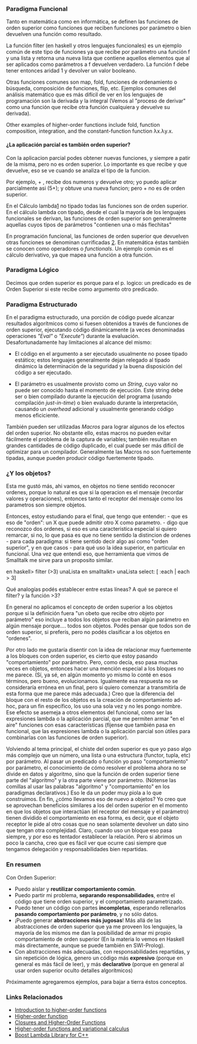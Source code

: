 ### Paradigma Funcional

Tanto en matemática como en informática, se definen las funciones de orden superior como funciones que reciben funciones por parámetro o bien devuelven una función como resultado.

La función filter (en haskell y otros lenguajes funcionales) es un ejemplo común de este tipo de funciones ya que recibe por parámetro una función f y una lista y retorna una nueva lista que contiene aquellos elementos que al ser aplicados como parámetros a f devuelven verdadero. La función f debe tener entonces aridad 1 y devolver un valor booleano.

Otras funciones comunes son map, fold, funciones de ordenamiento o búsqueda, composición de funciones, flip, etc. Ejemplos comunes del análisis matemático que es más difícil de ver en los lenguajes de programación son la derivada y la integral (Vemos al "proceso de derivar" como una función que recibe otra función cualquiera y devuelve su derivada).

Other examples of higher-order functions include fold, function composition, integration, and the constant-function function λx.λy.x.

#### ¿La aplicación parcial es también orden superior?

Con la aplicacion parcial podes obtener nuevas funciones, y siempre a patir de la misma, pero no es orden superior. Lo importante es que recibe y que devuelve, eso se ve cuando se analiza el tipo de la funcion.

Por ejemplo, + , recibe dos numeros y devuelve otro; yo puedo aplicar parcialmente asi (5+); y obtuve una nueva funcion; pero + no es de orden superior.

En el Cálculo lambda[1](http://es.wikipedia.org/wiki/C%C3%A1lculo_lambda) no tipado todas las funciones son de orden superior. En el cálculo lambda con tipado, desde el cual la mayoría de los lenguajes funcionales se derivan, las funciones de orden superior son generalmente aquellas cuyos tipos de parámetros "contienen una o más flechitas"

En programación funcional, las funciones de orden superior que devuelven otras funciones se denominan currificadas [2](http://es.wikipedia.org/wiki/Currificaci%C3%B3n). En matemática éstas también se conocen como operadores o *functionals*. Un ejemplo común es el cálculo derivativo, ya que mapea una función a otra función.

### Paradigma Lógico

Decimos que orden superior es porque para el p. logico: un predicado es de Orden Superior si este recibe como argumento otro predicado.

### Paradigma Estructurado

En el paradigma estructurado, una porción de código puede alcanzar resultados algorítmicos como si fuesen obtenidos a través de funciones de orden superior, ejecutando código dinámicamente (a veces denominadas operaciones *"Eval"* o *"Execute"*) durante la evaluación. Desafortunadamente hay limitaciones al alcance del mismo:

-   El código en el argumento a ser ejecutado usualmente no posee tipado estático; estos lenguajes generalmente dejan relegado al tipado dinámico la determinación de la seguridad y la buena disposición del código a ser ejecutado.

<!-- -->

-   El parámetro es usualmente provisto como un *String*, cuyo valor no puede ser conocido hasta el momento de ejecución. Este string debe ser o bien compilado durante la ejecución del programa (usando compilación *just-in-time*) o bien evaluado durante la interpretación, causando un *overhead* adicional y usualmente generando código menos eficiciente.

También pueden ser utilizadas *Macros* para lograr algunos de los efectos del orden superior. No obstante ello, estas macros no pueden evitar fácilmente el problema de la captura de variables; también resultan en grandes cantidades de código duplicado, el cual puede ser más difícil de optimizar para un compilador. Generalmente las Macros no son fuertemente tipadas, aunque pueden producir código fuertemente tipado.

### ¿Y los objetos?

Esta me gustó más, ahi vamos, en objetos no tiene sentido reconocer ordenes, porque lo natural es que si la operacion es el mensaje (recordar valores y operaciones), entonces tanto el receptor del mensaje como los parametros son siempre objetos.

Entonces, estoy estudiando para el final, que tengo que entender: - que es eso de "orden": un X que puede admitir otro X como parametro. - digo que reconozco dos ordenes, si eso es una caracteristica especial si quiero remarcar, si no, lo que pasa es que no tiene sentido la distincion de ordenes - para cada paradigma: si tiene sentido decir algo asi como "orden superior", y en que casos - para qué uso la idea superior, en particular en funcional. Una vez que entendi eso, que herramienta que vimos de Smalltalk me sirve para un proposito similar.

en haskell&gt; filter (&gt;3) unaLista en smalltalkt&gt; unaLista select: \[ :each | each &gt; 3\]

Qué analogías podés establecer entre estas líneas? A qué se parece el filter? y la función &gt;3?

En general no aplicamos el concepto de orden superior a los objetos porque si la definición fuera "un obeto que recibe otro objeto por parámetro" eso incluye a todos los objetos que reciban algún parámetro en algún mensaje porque.... todos son objetos. Podés pensar que todos son de orden superior, si preferís, pero no podés clasificar a los objetos en "ordenes".

Por otro lado me gustaría disentir con la idea de relacionar muy fuertemente a los bloques con orden superior, es cierto que estoy pasando "comportamiento" por parámetro. Pero, como decía, eso pasa muchas veces en objetos, entonces hacer una mención especial a los bloques no me parece. (Sí, ya sé, en algún momento yo mismo lo conté en esos términos, pero bueno, evolucionamos. Igualmente esa respuesta no se consideraría errónea en un final, pero sí quiero comenzar a transmitirla de esta forma que me parece más adecuada.) Creo que la diferencia del bloque con el resto de los objetos es la creación de comportamiento ad-hoc, para un fin específico, los uso una sola vez y no les pongo nombre. Ese efecto se asemeja a otros elementos del funcional, como ser las expresiones lambda o la aplicación parcial, que me permiten armar "en el aire" funciones con esas características (fíjense que también pasa en funcional, que las expresiones lambda o la aplicación parcial son útiles para combinarlas con las funciones de orden superior).

Volviendo al tema principal, el chiste del orden superior es que yo paso algo más complejo que un número, una lista o una estructura (functor, tupla, etc) por parámetro. Al pasar un predicado o función yo paso "comportamiento" por parámetro, el conocimiento de cómo resolver el problema ahora no se divide en datos y algoritmo, sino que la función de orden superior tiene parte del "algoritmo" y la otra parte viene por parámetro. (Nótense las comillas al usar las palabras "algoritmo" y "comportamiento" en los paradigmas declarativos.) Eso le da un poder muy piola a lo que construimos. En fin, ¿cómo llevamos eso de nuevo a objetos? Yo creo que se aprovechan beneficios similares a los del orden superior en el momento en que los objetos que interactúan (el receptor del mensaje y el parámetro) tienen dividido el comportamiento en esa forma, es decir, que el objeto receptor le pide al otro cosas que no sean solamente devolver un dato sino que tengan otra complejidad. Claro, cuando uso un bloque eso pasa siempre, y por eso es tentador establecer la relación. Pero si abrimos un poco la cancha, creo que es fácil ver que ocurre casi siempre que tengamos delegación y responsabilidades bien repartidas.

### En resumen

Con Orden Superior:

-   Puedo aislar y **reutilizar comportamiento común**.
-   Puedo partir mi problema, **separando responsabilidades**, entre el código que tiene orden superior, y el comportamiento parametrizado.
-   Puedo tener un código con partes **incompletas**, esperando rellenarlos **pasando comportamiento por parámetro**, y no sólo datos.
-   ¡Puedo generar **abstracciones más jugosas**! Más allá de las abstracciones de orden superior que ya me proveen los lenguajes, la mayoría de los mismos me dan la posibilidad de armar mi propio comportamiento de orden superior (En la materia lo vemos en Haskell más directamente, aunque se puede también en SWI-Prolog).
-   Con abstracciones más adecuadas, con responsabilidades repartidas, y sin repetición de lógica, genero un código más **expresivo** (porque en general es más fácil de leer), y más **declarativo** (porque en general al usar orden superior oculto detalles algorítmicos)

Próximamente agregaremos ejemplos, para bajar a tierra éstos conceptos.

### Links Relacionados

-   [Introduction to higher-order functions](http://www.cs.aau.dk/~normark/prog3-03/html/notes/higher-order-fu_themes-intr-section.html)
-   [Higher-order function](http://en.wikipedia.org/wiki/Higher-order_function)
-   [Closures and Higher-Order Functions](http://weblog.raganwald.com/2007/01/closures-and-higher-order-functions.html)
-   [Higher-order functions and variational calculus](http://ergodicity.iamganesh.com/2006/08/07/higher-order-functions/)
-   [Boost Lambda Library for C++](http://boost.org/doc/html/lambda.html)

